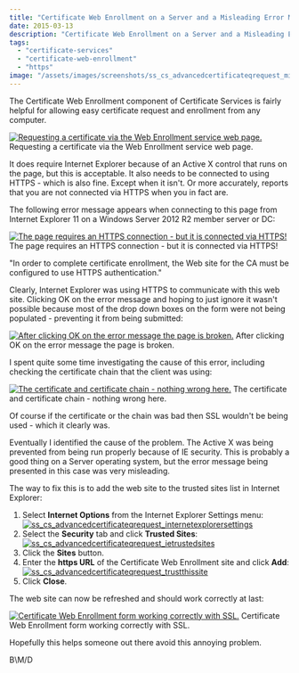 ```yaml
---
title: "Certificate Web Enrollment on a Server and a Misleading Error Message"
date: 2015-03-13
description: "Certificate Web Enrollment on a Server and a Misleading Error Message"
tags:
  - "certificate-services"
  - "certificate-web-enrollment"
  - "https"
image: "/assets/images/screenshots/ss_cs_advancedcertificateqrequest_misleading.png"
---
```


The Certificate Web Enrollment component of Certificate Services is fairly helpful for allowing easy certificate request and enrollment from any computer.

[![Requesting a certificate via the Web Enrollment service web page.](/assets/images/screenshots/ss_cs_advancedcertificaterequest_ok.png)](/assets/images/screenshots/ss_cs_advancedcertificaterequest_ok.png)
Requesting a certificate via the Web Enrollment service web page.

It does require Internet Explorer because of an Active X control that runs on the page, but this is acceptable. It also needs to be connected to using HTTPS - which is also fine. Except when it isn't. Or more accurately, reports that you are not connected via HTTPS when you in fact are.

The following error message appears when connecting to this page from Internet Explorer 11 on a Windows Server 2012 R2 member server or DC:

[![The page requires an HTTPS connection - but it is connected via HTTPS!](/assets/images/screenshots/ss_cs_advancedcertificateqrequest_sslerror.png)](/assets/images/screenshots/ss_cs_advancedcertificateqrequest_sslerror.png)
The page requires an HTTPS connection - but it is connected via HTTPS!

"In order to complete certificate enrollment, the Web site for the CA must be configured to use HTTPS authentication."

Clearly, Internet Explorer was using HTTPS to communicate with this web site. Clicking OK on the error message and hoping to just ignore it wasn't possible because most of the drop down boxes on the form were not being populated - preventing it from being submitted:

[![After clicking OK on the error message the page is broken.](/assets/images/screenshots/ss_cs_advancedcertificateqrequest_aftererror.png)](/assets/images/screenshots/ss_cs_advancedcertificateqrequest_aftererror.png)
After clicking OK on the error message the page is broken.

I spent quite some time investigating the cause of this error, including checking the certificate chain that the client was using:

[![The certificate and certificate chain - nothing wrong here.](/assets/images/screenshots/ss_cs_advancedcertificateqrequest_certificatechain.png)](/assets/images/screenshots/ss_cs_advancedcertificateqrequest_certificatechain.png)
The certificate and certificate chain - nothing wrong here.

Of course if the certificate or the chain was bad then SSL wouldn't be being used - which it clearly was.

Eventually I identified the cause of the problem. The Active X was being prevented from being run properly because of IE security. This is probably a good thing on a Server operating system, but the error message being presented in this case was very misleading.

The way to fix this is to add the web site to the trusted sites list in Internet Explorer:

1. Select **Internet Options** from the Internet Explorer Settings menu:[![ss_cs_advancedcertificateqrequest_internetexplorersettings](/assets/images/screenshots/ss_cs_advancedcertificateqrequest_internetexplorersettings.png)](/assets/images/screenshots/ss_cs_advancedcertificateqrequest_internetexplorersettings.png)
2. Select the **Security** tab and click **Trusted Sites**:[![ss_cs_advancedcertificateqrequest_ietrustedsites](/assets/images/screenshots/ss_cs_advancedcertificateqrequest_ietrustedsites.png)](/assets/images/screenshots/ss_cs_advancedcertificateqrequest_ietrustedsites.png)
3. Click the **Sites** button.
4. Enter the **https URL** of the Certificate Web Enrollment site and click **Add**:[![ss_cs_advancedcertificateqrequest_trustthissite](/assets/images/screenshots/ss_cs_advancedcertificateqrequest_trustthissite.png)](/assets/images/screenshots/ss_cs_advancedcertificateqrequest_trustthissite.png)
5. Click **Close**.

The web site can now be refreshed and should work correctly at last:

[![Certificate Web Enrollment form working correctly with SSL. ](/assets/images/screenshots/ss_cs_advancedcertificateqrequest_workingcorrectly.png)](/assets/images/screenshots/ss_cs_advancedcertificateqrequest_workingcorrectly.png)
Certificate Web Enrollment form working correctly with SSL.

Hopefully this helps someone out there avoid this annoying problem.

B\\M/D
